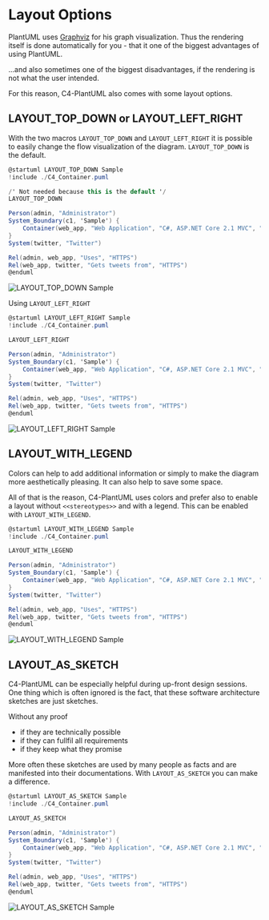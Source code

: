 # Layout Options

PlantUML uses [Graphviz](https://www.graphviz.org/) for his graph visualization. Thus the rendering itself is done automatically for you - that it one of the biggest advantages of using PlantUML.

...and also sometimes one of the biggest disadvantages, if the rendering is not what the user intended.

For this reason, C4-PlantUML also comes with some layout options.

## LAYOUT_TOP_DOWN or LAYOUT_LEFT_RIGHT

With the two macros `LAYOUT_TOP_DOWN` and `LAYOUT_LEFT_RIGHT` it is possible to easily change the flow visualization of the diagram. `LAYOUT_TOP_DOWN` is the default.

```csharp
@startuml LAYOUT_TOP_DOWN Sample
!include ./C4_Container.puml

/' Not needed because this is the default '/
LAYOUT_TOP_DOWN

Person(admin, "Administrator")
System_Boundary(c1, 'Sample') {
    Container(web_app, "Web Application", "C#, ASP.NET Core 2.1 MVC", "Allows users to compare multiple Twitter timelines")
}
System(twitter, "Twitter")

Rel(admin, web_app, "Uses", "HTTPS")
Rel(web_app, twitter, "Gets tweets from", "HTTPS")
@enduml
```

![LAYOUT_TOP_DOWN Sample](http://www.plantuml.com/plantuml/png/xLXhRziw4ltkNy7hV6W3E8sJFfhDEaRzK1vOnmaiPRDtsy9Wf74iN9aKIBgkTzl_laD9PcGpMa7sRJvT1aWKSURCcI5r-FWa5HLgFejghqYFHrn8VDWhRRNQRm5CGWR46JZNpj0Rdz_WhzxDu6P4ziwJLaCaLosZa3rMnFIStkKmHNIl_ksGe-DQJVuHifWAEYDeHEUHyk2xwaJX8vi1KyJ7No3oPWj1u_imK5Dot6pcti_ezskGaZw26_u7oD7xPjvBWAyeUuo0_BT6iBc82bmjOpZdJAKUnqcFdDA0Bp0vCg6HXDhFF4n72Bx889AoahqFIKlUQ2ZxRJx0psSvjLeFVCu2AfRjzehV1ei2paqhmWQFTqbBtdQv240KlTSZ2YIWSWg1flcA3EYIprMr8OuuCXvqVh-vyyOTT-p-m_5wbxcK7wZ_nwFGoMOy7CVfzdivYobbmKA4IW4ZIip1dY0wko6T0Qdt-2pqYKkP9DTklPRE5JBXNFzfJT2E-3hCcO2WVKy5mtgUjWvrHvlq15050PeB4eJIdqiPSjOW322GH77o0EGRZS90MzL-0nOyfMZoNUNgtToE-pVtG_IB4r-k59yXhXvZXDsq7pZdtdXqTN7faGWcIhk8y76gSXvO-6uwAqAe-l5cZilNCCOCg6mG64Vq0QBzt8TGFplBtjR9sWoaacH-vO3wGS_8vu79vxJtQt44p6m44TKfosaOLqmKNSShJaUD5UZn6ZrJqhDwVP-iZFCTne-SQlAcB9N2AF2dRATuNzZXOKlYTtow8PJjpndyrzQXxcyV7jRNQe3S9eBF6cZ6SsETqRQx6gH-SD2kxvTYcCHiCDl6eAxLhOkV_EkLW_Qs2Tfzcc7hu40pB8UoUPOO6V0rz27W5_Z0nJR5nAoBi7OlwlCrDJ6sB2vYba7kNkHDulrjYgk5rQfmV_VI5cFp1IiWMXow7C9cM9h6HldkjYdVtQsLuDtknIj2Zeie5jCl1R2vtLKgss2Rikabsafli7lXYh5XeWg85eSkW2XXEAXKlj4svTER6pl7qUxr-p_WA5w55IpEenp39bcUoTCEcbn254Fb0nWw6tL8OFb-fhNauFCq309WN_i7ISUQprs9pzqpFgCIdz4pFeCIdq7canmNVHx3AUaG6IOxHCadQa45FYobWjaRDBaLuOoA9O48zC5FdX9lQXcIa16fiRI7EuzZBXGYvfnkWSSOWB9WqrTcU-jeINpE63v1G1GdgYJC5LF00hIbyo04vcCUpZSGomSUB1jwepyboOY7FesIk8opWwStSKAeWP0o359YVAwIPpvP3nx0DuXuh3D1I8fbsVRmVkkCt9lXk7knEhatJzuTV-oQVkTVdZCQTWPZo_33YVunXkxlhkTSv_gFZZwSTFisa6NujwHLlIieE1xhpuUpTji-l9kJhdrVaPYM6dGtJgGR5R5FpisFRxiVpWjFyl0ToJ4QZL-Ginc5Kl8d7VrJI3wT_Y_2sKoO8gflUn_FUytoEhyWPtksbzTvztkK-ollSZnmBfnXlpRLkY5DYhK87e45wTr1xSSPMMluluT6v4VjHsjZPhGp2vBEqiJ4P5TakofvtccZ4crjcAdeEgWnB08rJfXGafPzwVAAE9dGLzN3X725sv0qmxMRYZ8m_H20zCNpg5_O5xQoA8YmoNViV5SLEEUKnuQsaNTBe2ISYUScereX2_Cvs-GDs6x4hGWstsqhNqv-vygNXDlXsj1Gh7XxI3wdViMNVDll0NkSAOhKX2IBK4r3HjJBxGfz4xnW7-XjxFAssUJz7Pty226Hi36Ymf-62id8nie1MQIu-9JUbXxAD5KY5PrCjjyizd3HwrmDdL5kz_RkxKc___vFshsPEhx88ctIATzR_BKyLr-UqScgS8PhnldNBE962spzDATkMw2gtgkJ_7pDYrWL7aRGToUq8VuskTrbtoHKNVcDQqNnDraKoVuivam_vsNVE9KBVcxTU5s-SC0-YQEv9F5souGXMx1CkBQiwnWvPTz5lAzlRuOeYpdnFddVxPut_oJnDjdj9jvxpQGLABR9eL2nF-9vgd_oonJxByL6ApCEbbKs1NwLhcVmlrhNJHv5kfvrlxok5vF3bfqtQJ0BaK2ze_-6KWcgkC0RyCrDkt-4HYwTQILB--hxwPURMxaMy32cSOoMz_10Ed4SXNwogwpZgzvUWtJSspT3nqCN0UJupH6v_cTFztMYY2yacKiafGLGqwPeCfj7AjGXFPHR1OAeS0OHnf98yMT6yhLAEn4dCyFEsWYYLN9FjEuaI1tlqlDkNRJIHgRt2UO2bCH_GV_Hryzvbq_0Wlai-Xy0 "LAYOUT_TOP_DOWN Sample")

Using `LAYOUT_LEFT_RIGHT`

```csharp
@startuml LAYOUT_LEFT_RIGHT Sample
!include ./C4_Container.puml

LAYOUT_LEFT_RIGHT

Person(admin, "Administrator")
System_Boundary(c1, 'Sample') {
    Container(web_app, "Web Application", "C#, ASP.NET Core 2.1 MVC", "Allows users to compare multiple Twitter timelines")
}
System(twitter, "Twitter")

Rel(admin, web_app, "Uses", "HTTPS")
Rel(web_app, twitter, "Gets tweets from", "HTTPS")
@enduml
```

![LAYOUT_LEFT_RIGHT Sample](http://www.plantuml.com/plantuml/png/xLfjRziu4lwkNy5rFgG1dCP9NvhD9SRwHMc2Svp0KYwtrnO6ROrZOMLI8Ecwlcl_-mrbcP7D28BaDfzM1c9Pd7dccI7ry0NvGoegr7mMEVkamoCk9Dxi5LwEyri0av01SNlkZTltXvUt-ATpsxiTaBtBv78GoLFBA6IF9J5zjtFLNo5wr_znoV69uyY_GXPJGMS4ZUWyKZvyKwqeV6GpO8gCyG-8hDb2qFWX3DIKd3GQcUSp-kq6fAIFu8N_1NByhf7r4Z1Mb3r6GFxd4BmyH0MkbZ5SSgPM7YT9YvpIW2ymEJAXaGJdHnQc9GHVf119MSdU--HAdcWe-sasm8zdEPsVZ_YS1LGicyqrloqMEPmRLeGj7c-JAtdQvY80aVTSzoYGWCef19hcFkdH9P-hSbqSSMJSQ_rvU-yFMzxG-wVhTwuoAO_e-Az7ePDDURYks-vsCXPJoeA529K2HfIOWpr0T7PzEWDIw_1PE2OUPPBSU3LdDLR8X7FzTJxXUlpeC1S2WkO35GphUNP-f1kQf2E0AWZGN90WbEEvb25dTS800aaK9oCWNsaK1jhA-GrOy9IYoNUTgtzxD-pUFlJHBqvykL8S6OUwZn5ssxxdNlh3mVN7Avz4C57QHOIFKvNnmCAtLwCYXB8lR-guV0L3p83AEe5XH4SG7MHUXDh5HVgqHZP689KazIi6r3TwH3uFJ3wjMh_aHy3C1X1HdRASXd79HD5rkEPqN5-3dcpGCoMzgDKEoDeuss3yo9acRyfIAeo2yPJj5EypEpewb_WUdsq9PVDJ2l_b_4YtDu-EQXirG6uJmMTrDEEPlavfsqrrKZiyRDOE2Z5COZQORMDGD-hMnbV-LUgGUDi4xJRDyFpmK3CiXh9v5XWPy0tqFk0REEAYIZ4nwsAioaLzjgOcHiNY8cOnvAv5tYRUhL9SBQnMXRkxbpOVcozOFj6Sq3P48SFYDBRATr-bVFTtLeBtknSl3pdEevXFtmOev7PVgcozAcNJKxILNc_tmkLZmqJb4yq9NG2Hmx1Ngdo3AkNJYnixny7FgLyEE8fNVWLpyx0nYaaMP_AqWYPN4CLGUWE6paOT4bX-a6ejEVmq3OC0s9VkOTAmuNDVu7F_ZC-Wm6VmZ4-lmAUN-YJRnJ6FuOoqY0oJ5QBa4xMW0c-MKi7iDPhSYN16nP9017hZ9y-8FxKCISY8r5ZQmvl7CHSA4JDETy1Z341PiEqhqxLrj2HZpXZUGK0K9weWp3LJm0AqfVCW13R6FDol89OZ7YphUg4_9KcFXsCQ9N4PPuTFJ-A4K1qXPHYiYF6vIkxvP3Du05yXuh7E124fbgNgvltE7NYt_M7xuthdtZXzU_AXRThTV_lkeD_g3It3zwVwOmozFptVlScq7n-_FsrtRI3ByFVaAdjMaBCzrgyFPysclNatErtxl28nBJHeR-r8jofYxvmR7zwqtr_cxkJX6v9ZD1g-86VJ2uNaJrlwaqj-DVnVXBCPC7bKttG-N7OQnNL-GSxsQ2-ky-xdA0_N_jMmvtvq-rrdgdL3cXIT21w11Qkp0-Vx1TcuyBUFHkIxy_ryQsGqKmko6gM9YSakptPTygpJLYMQsZ1LqKrGOvW7QfmmeIGj-z1bdxYfq9VLmuHmYTEGLOQR9nK5OFec03aMpwD-Pf_PsY8dmZRVeVjDbU1iAuzDtaQkb41XE1FFItgrH1OoSR39ss1LYTiHBBvLArzCVjVA5uQhVcneA9OyFIIVLdxvXtpLru0TpXH5QaAIHQYc8IFgvLQ5OnCyPnteRwtogYpo_e5EumWXaR0nec8y3HMIaVMr0x98SFNTwhJqIAvI9LBHoQJwOh63arxhkkyECgktjszEkzrtFsdrPkhu8fEqIQTuRL5-UlvxUaOdgy8fhkddNpE96osmzTFikcs1AdkkJhBZDIjYPNZOWbwPqBRuM-IgoxwLK7dbDwubnTzaaIVxivWpVP-LVUDKAFZPUUDLySG11oIEvfB4rQO9GpPdcl1iMTSnCig-YtZVtDtsKHOpudtwhjs-RFmayJRPxIRUUutaob5iaqEkOd_0_LJtz9Sfzj-AZLPMFnYhT0ZyAbrFuN-rhfiyB5stUBoyhkUGSwn_672ST0DAWrc8Z6ej_HrA9QZY0e_4jrVnu-CwsVVeB8vW_s3r3cVci0MCXZIE4US1HgGLnr4uJjQNDNpKsQkJbdVtkk_ww2A0dBm-9ZV_wkYsLXJnXIHpYMoq5Ee4jCZDvf4AjOpwABmA157X32AC9P7RZvJTAxLgH9pK31kT0KJhh9vetKkGEjwLxzzvQAMDJEiJp4TG4d-2_j87qLcNFu05yrdqVm00 "LAYOUT_LEFT_RIGHT Sample")

## LAYOUT_WITH_LEGEND

Colors can help to add additional information or simply to make the diagram more aesthetically pleasing.
It can also help to save some space.

All of that is the reason, C4-PlantUML uses colors and prefer also to enable a layout without `<<stereotypes>>` and with a legend.
This can be enabled with `LAYOUT_WITH_LEGEND`.

```csharp
@startuml LAYOUT_WITH_LEGEND Sample
!include ./C4_Container.puml

LAYOUT_WITH_LEGEND

Person(admin, "Administrator")
System_Boundary(c1, 'Sample') {
    Container(web_app, "Web Application", "C#, ASP.NET Core 2.1 MVC", "Allows users to compare multiple Twitter timelines")
}
System(twitter, "Twitter")

Rel(admin, web_app, "Uses", "HTTPS")
Rel(web_app, twitter, "Gets tweets from", "HTTPS")
@enduml
```

![LAYOUT_WITH_LEGEND Sample](http://www.plantuml.com/plantuml/png/xLXhRziw4lskNy7hV4W3E8sJFfhD9aRzK9fW7IUmbCtURGk3jiQnS2LI8Ecwtct_-mvbcP7D28BitW0BN1cmPN7cp9aHUVZuA1KLQXP7pZxfy8WBYJTxfPVZ_1R096H0t9vxu_RzuUKjVdLkUxS3idUPNWuYUMeHXUon8gRlTgxwIqJl-jykEJvn7Fb7o18gQ4pGYCuYvSDtrOh2HnO3KsICNo3oPdD1auSmK5DoqcZadiVq-mr8IH_12_y3vFXT8-ybOAmeUuo0_DSXU7c82bmj4hZaJ2qzJj8MEQK1dsDoP48Z2SxFF4nB23xF8DAoahttwPK-qL3sqto0dyzoEZyVyHaBg5Wqcoj-6omAE3Ui21iytgPN-hJDHG2YwBb-eq02AgSGQ9hxf4SNVAQglUA88-DUw_VRUt_OyeRUFro_SvLBUKJ7VpmAdMp6mtNTThUJivXI5in5g1GmeiGCx0wYi-lJ64Yjm-DmJ3pA9BdnQiwohv09v_hdVC9r_z5XBWG4pGSg6DRpxFn8DpH9Hm1L4A2v844enpCfGyxgX044aYXEHa2-qIWCj9Np6x3WAKMJxofN__PksBrzwADValfofNYCkFeT8-ocVS-zz8U3wqzNFebWehIB21-dAkU1XMylUqK8LGTlvhXu1KFCWCewWM54Hn0Tv0P2xU8YUreZQpsGIfBvbGFg6zqZdmScdvUjNuiZO6O3YAXEMKx3f6AYw3fSSJgkhq1FrkYPabxKQWTaPPnlC7xaJ9CtPQaKHi5uodQAzuKT7PrB7CTd6qBP_9p1Vpq_qktDewFQMWsGsqJmk8vcFFUkCzfsKvtK3W-RjODI39EO3MRR6DIrkhLnoBzQEMXlcw3TfXcU7nvgXkLGDiyI8mE-Xju7784ZBhOf9cPTZBLhKP-lgOcnPN4Hinnono9RDUvkKrmjh5Q5kxkNjXYRpranqOBGvH0smz8qDiftlqtvxk-i1EztBruHSb94iPX-EO35xRvIsNhRb4rFqLPwlTqBLumD4rLCj21q2KG1mrwbyWssAPzUtDWv3dv1_Oh1KRoAArYOHpc6JR8yawSLDBc2A87A6p1qDkgGmlA3J6l9uUTf60J0ldOFquOrd_iId_jdV0ObFeDdV7ebFhtC9zqkZda2PwH5P9Yk42MVg3aLUBEG2kBNQ78dmfYA1O48zCPFdX5_QXcIa16fiRI7DqiIBXGYvfpkW2SOWB9WqrTcQ-jeGSQSCRo3W2XEL4cOQwQ01MXBPq48R8nvkDz0B4OyMDJrGdzAqZSUZccKncMS7JuzIL92TOIKOR0ancSglUUJzU01V8E89peJXAHObcqtxtVkmBlj3zkVLZltnkdRamzjq-x-otS7_LPlQ1c-FzKVO-ZzxldkJQxz-FZzQRjh0rc6VqklgcS51TjZFNmuQpRjpRlPwThd5QbfgK5xOqUwKH5xvzpuyARz_h9m9m_VaHoZqV05EPktK4h-jAK_XUINtVybE9kULKZrJUV3PQTHNkSNv6ptzl8wxtwEyd3jNmrxxYUtttMcMZUaIT69u15Oi3mxS7vSaBKB__jeH7uuFyutUaOpio3BNfgQcEoAR5SbppjjLAAf3JCLNGSrXaMWnWaJIjEo3rtsYPi9VLKzJ0bNE0rPPhXsKb46fcy2a6FnFEeNzeMjB0eYRF8TkjzL1SuvvR6XRUJT4YW9P-9vwLkja8KPpXPv0xORSJk2pNVRofUJtxdo9U5sE3Oq52kU7fBFIx_YGxxjru0TpXH5QaAIUQYc8IFgvLQ5OnEyO1teRwpojbda_HsTnX528c5ZHCLu6Yea8-ih1sIHukgxvMdfaLocIgIYaydsYyKEJdgjwxuxoAtUthuvxNRV_QBLcwdZYqpI9ftojKNrwVclwHcTh0fdkEOz_pcJkD42eqlMhjiIgEhdwYJVN_CYLeM74VJT2UN5toAtc-nR2LLNVkDQKVnD5aMo7oUSwVkyx1kdSi7FpHkloYSEE219D9CasMwQC6GBfWdFbdKT8wVikuZtpTrj7sKn9zwdxzhjoyOl4c-JtMxYlTT8hmB5DZaKAlO7t4zrJ_-l5FilnJR3-CzNx2nGaM9dpI-lsCNad6TwevFjBMaGXqYfrjA_eLI2AYxmj7jpWJu-hfDzZyP91Fi7o-6PcvxcC1hI946S1nYHLf94uJXTEjRmKMUlJbhUtUk-wwEB07Bo-fZS_BEZsrfHnEUIp2IoqIgdCz3w5SyY5Mg5z55J5GYYmXWYZ2MHsy-CtIkrR4ISp0mRdG54gwoUQDrBa3hUbU_VUMYbZKph4ymdK1B_WlxHPynvbu_0WbaS_Gy0 "LAYOUT_WITH_LEGEND Sample")

## LAYOUT_AS_SKETCH

C4-PlantUML can be especially helpful during up-front design sessions.
One thing which is often ignored is the fact, that these software architecture sketches are just sketches.

Without any proof

* if they are technically possible
* if they can fullfil all requirements
* if they keep what they promise

More often these sketches are used by many people as facts and are manifested into their documentations.
With `LAYOUT_AS_SKETCH` you can make a difference.

```csharp
@startuml LAYOUT_AS_SKETCH Sample
!include ./C4_Container.puml

LAYOUT_AS_SKETCH

Person(admin, "Administrator")
System_Boundary(c1, 'Sample') {
    Container(web_app, "Web Application", "C#, ASP.NET Core 2.1 MVC", "Allows users to compare multiple Twitter timelines")
}
System(twitter, "Twitter")

Rel(admin, web_app, "Uses", "HTTPS")
Rel(web_app, twitter, "Gets tweets from", "HTTPS")
@enduml
```

![LAYOUT_AS_SKETCH Sample](http://www.plantuml.com/plantuml/png/xLfhRziw4lskNy7hV4W3E8sJFfhDEaRzK9fW7IUmbCtURGk3iSQnS6LI8Ecwtct_-mvbcP7D28BatW0BN1g8PN7cp9aHTVX0Faf5XPhF8cUVT7d4XSIBlSBcEBy5C0aP4BVlNhi3VtHnWt-wD_sR8TcxI9g3I9vQHY5xB8dfkztBmGhHk_gtIuvF74V-4RAO2ZeZQ4JdaVBXksf7uIER0LDaZ7z0PCqMWiRtOQ2cvAJHoDoVqU_N82Lz12_y3v3ZTusibu2nekmn0l9VXs3p41MuMiPmmPbQUPmaFN9A0xx0vCY4HXASdrcOjX1yaK8aPILxxvEMtD5GzjriW9_FSces7_YS1LGiMwqrloqMEPmRLeGj7c-JbjpjS160oBkldoYGWCef19hcFkdJ9P-hSeyuuiYut_xzviuVjRsHzm_NxrvcKdwWupyUXKusvU6wRgVNpLXCAGiM8bGA655Y3lO0qTaDw0n8hSjduPXub4boxTMSrLWX4yxrLtF2zVZHOSu51ArxAXZMywnvf3jQf2k0AWZGN90WbEEvb25dTS800aaK9mz0lj4e3BILynkmu2b5a-ywL__cTjIxkH-WNvpuSgKuCWxrCqRORVk-U-6FXbUVBdqImKHf5n4-JbN60mlVMOsA4Cg-lAdZyXMCC0CgwmH64Ns0w23p8jJEpzExDR8n0gaagLyneBxG8_9vOF9vrVirFm9cDeI8wfJbD8nB9egkepMdu_eQz6I3dYdfUQrsGDR6sGxZHyuqULEMKc4KZATiftXVsD5HK-9xVBObbAtFAVpNvf7kRnqTrJPgWDmcWi_gQCOpppgbRNVLIUtmi5KxACGmYTbWjer1tQXR1r_vLwb3ucqJjFiqm-RXeMPO36NpB30ou1le0y0ty86BAiN4h8kmgXVr-PgQ61MBYvX5aBiNUPjuhqfnjR1Q5UxjNjfyRBvW-KHpGXT3M0oBqzWgtrsLyjtTMWdUxLwyFEGuds8U_M80YzjTgRBrgvHDJz5MUltT2vUF3HELJpGdT0543iD-gV8DgvHFBsxi78U_fduvu2XU-HNCpQCOmoPPdCdJ2ffSGXH3wGqOEXjrI63vGQgrvF3pD0m2O5zxXqd7XizTWS_TCpx30f_XCpxz0fz-wfDi5ySyXZFI9Z9CLeYIJzI22hnOIWMprsXoAy8P5Ki24UYDdpmZ_jGo924ZKcDf3syUnrmeHCmutGAFCG1bmRQlJDVMqPACEMDu1G5HdAY2C5TC0GlGbiw34DWOyt2_WLW-y61PrmlzAKcUU3YcKHANSNRuT2TE2DKHKeR1YXYVg-IQJpQ31_0D8XxhJ12IObcgRjvltQ5tCnXrFgrtxetJjoSVEgRV_PVl3WVj_iWoV7-gFyRG-ztptUjC__7n-zDEpmQo3F-MjB9d1JdRO_twSDPgsPjtizErpoiIqqA3pjQETAiYziwvyU5Dv_r5xauUlYCvHgFH2t8sJw6G_6bRVtB9huR_It0s8okNwflkXujkexZEByZP7kt5TTxz7EN-ohySzTrFxg3dJBLkI9EY4y4Zi61rTk3yE2SR3N_xQ4H-E3-QMoEZbLgGrIXDJ4nsURRhacUTjYhHqeQfYcw26iCyKEE42ILfsOSk-yHDXRwi7YQ4Ivo6h3BSEAae0jCN0SYnU1xr2_l2rXOv4RRvZjplgWHdMtbiyZPonGGAmfbuNl9KIsGX4mUBl0LMdRWLmUPRjVB5v7UlV46uwiU6XcB9qqFoUUMNVyXNVGtOvKnHf2OaMOHg6ZAYNcvLE3R1SzQ1_jOghyeYx-_eD8uG4WaR8oh6qr0X6LbVEo2B15TVhKvBZ-GgLI8LdKogBnQxEEcrhmRkCBDwU_lcjDTxzujMRwQEBp99ctIArnRbf-U_fcTqiYgSufhd_ETCuaOBZ2xPksvReCgUgvFiUCsAM1aUbg1N9xGj_ZQvoh9l9LHU-OrhIV4tMUJ9_Ypc3AytPDyu5Gj-PjvuLJnnm069exaaSRLfmf3DcIOyMzPrZ8ooxoBUrxSt0vJ5Z7YVlkjqBXg_IBnDThk9zruZQJcARNB8LUmFk9_gdVwVAVPVYfsEdJzViTD0bc9RF5vOiVF9ETQ_IJZfpf86in09rThwEvHAKCK5ddLlBy_7ntMoxz5P7C7-GVfoFarE2tWOqJX6d7ju8EquZi9nid2iuQtkNfsqlTlN0zT75m7avFKnkVvdL_UreuWl99bBPACrJlFNwZMRHohK-kYZeYeGH8KpY32MH6u_KtQlrAeJSL8px7I64AspUg9r9q7gU9U-V-kXbJOolKymdq19_0dwIvymPrq-0Wlci-X_ "LAYOUT_AS_SKETCH Sample")
